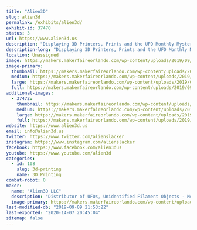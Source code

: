```yaml
---
title: "Alien3D"
slug: alien3d
permalink: /exhibits/alien3d/
exhibit-id: 37470
status: 3
url: https://www.alien3d.us
description: "Displaying 3D Printers, Prints and the UFO Monthly Mystery Box contents and projects from previous months."
description-long: "Displaying 3D Printers, Prints and the UFO Monthly Mystery Box contents and projects from previous months."
location: Unassigned
image: https://makers.makerfaireorlando.com/wp-content/uploads/2019/09/BoxUp-1024x894.jpg
image-primary:
  thumbnail: https://makers.makerfaireorlando.com/wp-content/uploads/2019/09/BoxUp-150x150.jpg
  medium: https://makers.makerfaireorlando.com/wp-content/uploads/2019/09/BoxUp-300x262.jpg
  large: https://makers.makerfaireorlando.com/wp-content/uploads/2019/09/BoxUp-1024x894.jpg
  full: https://makers.makerfaireorlando.com/wp-content/uploads/2019/09/BoxUp.jpg
additional-images:
  - 37472:
    thumbnail: https://makers.makerfaireorlando.com/wp-content/uploads/2019/09/Promo-150x150.jpg
    medium: https://makers.makerfaireorlando.com/wp-content/uploads/2019/09/Promo-300x300.jpg
    large: https://makers.makerfaireorlando.com/wp-content/uploads/2019/09/Promo.jpg
    full: https://makers.makerfaireorlando.com/wp-content/uploads/2019/09/Promo.jpg
website: https://www.alien3d.us
email: info@alien3d.us
twitter: https://www.twitter.com/alienslacker
instagram: https://www.instagram.com/alienslacker
facebook: https://www.facebook.com/alien3dus
youtube: https://www.youtube.com/alien3d
categories:
  - id: 108
    slug: 3d-printing
    name: 3D Printing
combat-robot: 0
maker:
  name: "Alien3D LLC"
  description: "Distributor of UFOs, Unidentified Filament Objects - Monthly Mystery Boxes - 3D Printers, Accessories and Filament"
  image-primary: https://makers.makerfaireorlando.com/wp-content/uploads/2019/09/alien3d-sba.jpg
last-modified-db: "2019-09-09 21:53:22"
last-exported: "2020-14-07 20:45:04"
sitemap: false
---
```

